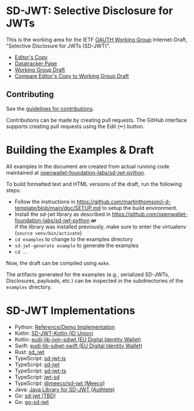 # SD-JWT: Selective Disclosure for JWTs

This is the working area for the IETF [OAUTH Working Group](https://datatracker.ietf.org/wg/oauth/documents/) Internet-Draft, "Selective Disclosure for JWTs (SD-JWT)".

* [Editor's Copy](https://oauth-wg.github.io/oauth-selective-disclosure-jwt/#go.draft-ietf-oauth-selective-disclosure-jwt.html)
* [Datatracker Page](https://datatracker.ietf.org/doc/draft-ietf-oauth-selective-disclosure-jwt)
* [Working Group Draft](https://datatracker.ietf.org/doc/html/draft-ietf-oauth-selective-disclosure-jwt)
* [Compare Editor's Copy to Working Group Draft](https://oauth-wg.github.io/oauth-selective-disclosure-jwt/#go.draft-ietf-oauth-selective-disclosure-jwt.diff)


## Contributing

See the
[guidelines for contributions](https://github.com/oauth-wg/oauth-selective-disclosure-jwt/blob/master/CONTRIBUTING.md).

Contributions can be made by creating pull requests.
The GitHub interface supports creating pull requests using the Edit (✏) button.


# Building the Examples & Draft

All examples in the document are created from actual running code maintained at [openwallet-foundation-labs/sd-jwt-python](https://github.com/openwallet-foundation-labs/sd-jwt-python).


To build formatted text and HTML versions of the draft, run the following steps:

 - Follow the instructions in https://github.com/martinthomson/i-d-template/blob/main/doc/SETUP.md to setup the build environment.
 - Install the sd-jwt library as described in https://github.com/openwallet-foundation-labs/sd-jwt-python
   **or**\
   if the library was installed previously, make sure to enter the virtualenv (`source venv/bin/activate`)
 - `cd examples` to change to the examples directory
 - `sd-jwt-generate example` to generate the examples
 - `cd ..`


Now, the draft can be compiled using `make`.

The artifacts generated for the examples (e.g., serialized SD-JWTs, Disclosures, payloads, etc.) can be inspected in the subdirectories of the `examples` directory.


# SD-JWT Implementations

 * Python: [Reference/Demo Implementation](https://github.com/openwallet-foundation-labs/sd-jwt-python)
 * Kotlin: [SD-JWT-Kotlin (ID Union)](https://github.com/IDunion/SD-JWT-Kotlin)
 * Kotlin: [eudi-lib-jvm-sdjwt (EU Digital Identity Wallet)](https://github.com/eu-digital-identity-wallet/eudi-lib-jvm-sdjwt-kt)
 * Swift: [eudi-lib-sdjwt-swift (EU Digital Identity Wallet)](https://github.com/eu-digital-identity-wallet/eudi-lib-sdjwt-swift)
 * Rust: [sd_jwt](https://github.com/kushaldas/sd_jwt)
 * TypeScript: [sd-jwt-js](https://github.com/openwallet-foundation-labs/sd-jwt-js)
 * TypeScript: [sd-jwt](https://github.com/christianpaquin/sd-jwt)
 * TypeScript: [sd-jwt-ts](https://github.com/chike0905/sd-jwt-ts)
 * TypeScript: [jwt-sd](https://github.com/blu3beri/jwt-sd)
 * TypeScript: [@meeco/sd-jwt (Meeco)](https://github.com/meeco/sd-jwt)
 * Java: [Java Library for SD-JWT (Authlete)](https://github.com/authlete/sd-jwt)
 * Go: [sd-jwt (TBD)](https://github.com/TBD54566975/ssi-sdk/tree/main/sd-jwt)
 * Go: [go-sd-jwt](https://github.com/MichaelFraser99/go-sd-jwt)
